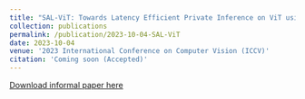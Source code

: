 ```yaml
---
title: "SAL-ViT: Towards Latency Efficient Private Inference on ViT using Selective Attention Search with a Learnable Softmax Approximation"
collection: publications
permalink: /publication/2023-10-04-SAL-ViT
date: 2023-10-04
venue: '2023 International Conference on Computer Vision (ICCV)'
citation: 'Coming soon (Accepted)'
---
```


[Download informal paper here](/files/SAL_ViT.pdf)

